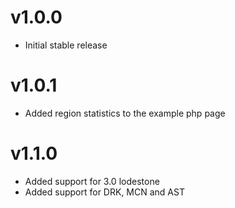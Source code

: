 v1.0.0
=======

* Initial stable release

v1.0.1
=======

* Added region statistics to the example php page

v1.1.0
=======

* Added support for 3.0 lodestone
* Added support for DRK, MCN and AST
